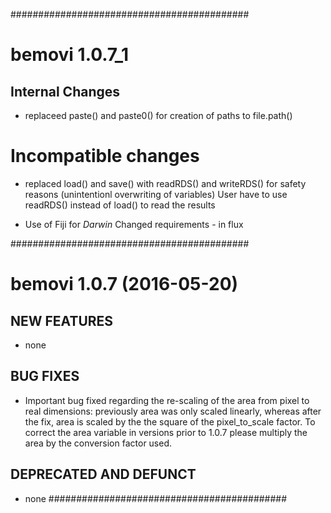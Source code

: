 ###########################################
# bemovi 1.0.7_1

## Internal Changes
* replaceed paste() and paste0() for creation of paths to file.path()

# Incompatible changes
* replaced load() and save() with readRDS() and writeRDS() for safety reasons (unintentionl overwriting of variables)
User have to use readRDS() instead of load() to read the results

* Use of Fiji for *Darwin*
Changed requirements - in flux

###########################################
# bemovi 1.0.7 (2016-05-20)
## NEW FEATURES

* none

## BUG FIXES

* Important bug fixed regarding the re-scaling of the area from pixel to real dimensions: previously area was only scaled linearly, whereas after the fix, area is scaled by the the square of the pixel_to_scale factor. To correct the area variable in versions prior to 
1.0.7 please multiply the area by the conversion factor used.

## DEPRECATED AND DEFUNCT

* none
###########################################

